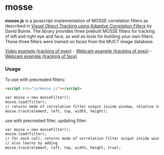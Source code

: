 mosse
=====

**mosse.js** is a javascript implementation of MOSSE correlation filters as described in [*Visual Object Tracking using Adaptive Correlation Filters*](http://www.cs.colostate.edu/~draper/papers/bolme_cvpr10.pdf) by David Bolme. The library provides three prebuilt MOSSE filters for tracking of left and right eye and face, as well as tools for building your own filters. These three filters were trained on faces from the MUCT image database.

[Video example (tracking of eyes)](https://auduno.github.io/mosse/examples/filtertest_video.html) - [Webcam example (tracking of eyes)](https://auduno.github.io/mosse/examples/filtertest_gum.html) - [Webcam example (tracking of face)](https://auduno.github.io/mosse/examples/filtertest_gum_face.html)

### Usage ###

To use with precreated filters:

```html
<script src="js/mosse.js"></script>
```

```html
var mosse = new mosseFilter();
mosse.load(filter);
// returns mode of correlation filter output inside window, relative to midpoint of window
mosse.track(element, left, top, width, height);
```

use with precreated filter, updating filter:

```html
var mosse = new mosseFilter();
mosse.load(filter);
// for each call, returns mode of correlation filter output inside window, relative to midpoint of window
// also learns by adding
mosse.track(element, left, top, width, height, true);
```